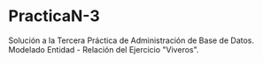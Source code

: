 # PracticaN-3
Solución a la Tercera Práctica de Administración de Base de Datos. Modelado Entidad - Relación del Ejercicio "Viveros".
